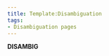 ```yaml
---
title: Template:Disambiguation
tags:
- Disambiguation pages
---
```


<includeonly>__DISAMBIG__ </includeonly>